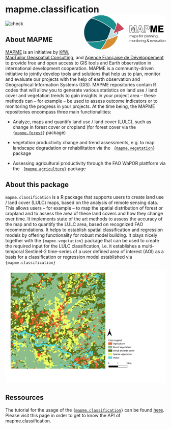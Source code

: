 # mapme.classification <img src='man/figures/logo.png' align="right" height="110"  />

<!-- badges: start -->
![check](https://github.com/mapme-initiative/mapme.classification/workflows/R-CMD-check/badge.svg)
<!-- badges: end -->

## About MAPME

[MAPME](https://mapme-initiative.org/) is an initiative by [KfW](https://www.kfw.de/), 
[MapTailor Geospatial Consulting](https://maptailor.net/), and [Agence Française de Développement](https://www.afd.fr/) 
to provide free and open access to GIS tools and Earth observation 
in international development cooperation. MAPME is a community-driven initiative 
to jointly develop tools and solutions that help us to plan, monitor and evaluate 
our projects with the help of earth observation and Geographical Information Systems 
(GIS). MAPME repositories contain R codes that will allow you to generate various 
statistics on land use / land cover and vegetation trends to gain insights in your 
project area – these methods can – for example – be used to assess outcome indicators 
or to monitoring the progress in your projects. At the time being, the MAPME 
repositories encompass three main functionalities:	

-  Analyze, maps and quantify land use / land cover (LULC), such as change in forest cover or cropland (for forest cover via the <code> {[mapme.forest](https://mapme-initiative.github.io/mapme.forest/)}</code> package)

-  vegetation productivity change and trend assessments, e.g. to map landscape degradation or rehabilitation via the <code> {[mapme.vegetation](https://mapme-initiative.github.io/mapme.vegetation/)}</code> package

- Assessing agricultural productivity through the FAO WaPOR plattform via the <code> {[mapme.agriculture](https://mapme-initiative.github.io/mapme.agriculture/)}</code> package

## About this package

`mapme.classification` is a R package that supports users to create land use / land 
cover (LULC) maps, based on the analysis of remote sensing data. 
This allows users – for example – to map the spatial distribution of forest or cropland and to assess the area of these land covers and how they change over time. It implements state of the art methods to assess the accuracy of the map and to quantify the LULC area, based on recognized FAO recommendations. It helps to 
establish spatial classification and regression models by offering functionality 
for robust model building. It plays nicely together with the 
`{mapme.vegetation}` package that can be used to create the required input for 
the LULC classification, i.e. it establishes a multi-temporal Sentinel-2 time-series 
of a user defined area of interest (AOI) as a basis for a classification or 
regression model established via `{mapme.classification}`

![A Land Cover Classification Example Map.](man/figures/lcc_map.png)


## Ressources

The tutorial for the usage of the 
<code>{[mapme.classification](https://github.com/mapme-initiative/mapme.classification)}</code>
can be found 
[here](https://mapme-initiative.github.io/mapme.classification). Please visit
this page in order to get to know the API of mapme.classification.
